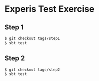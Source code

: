 # Experis Test Exercise

## Step 1

```bash
$ git checkout tags/step1
$ sbt test
```

## Step 2

```bash
$ git checkout tags/step2
$ sbt test
```

